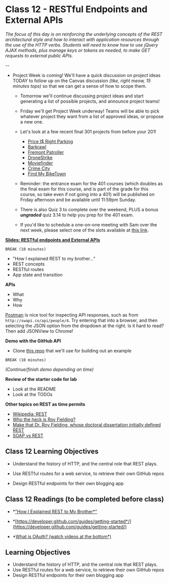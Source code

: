 # Class 12 - RESTful Endpoints and External APIs

*The focus of this day is on reinforcing the underlying concepts of the REST architectural style and  how to interact with application resources through the use of the HTTP verbs.  Students will need to know how to use jQuery AJAX methods, plus manage keys or tokens as needed, to make GET requests to external public APIs.*

--

- Project Week is coming! We'll have a quick discussion on project ideas TODAY to follow up on the Canvas discussion *(like, right meow, 15 minutes tops)* so that we can get a sense of how to scope them.
	- Tomorrow we'll continue discussing project ideas and start generating a list of possible projects, and announce project teams!
	-  Friday we'll get Project Week underway! Teams will be able to pick whatever project they want from a list of approved ideas, or propose a new one.

	- Let's look at a few recent final 301 projects from before your 201!
		- [Price I$ Right Parking](http://priceisrightparking.herokuapp.com/)
		- [Barkrawl](https://barkrawl.herokuapp.com/)
		- [Fremont Patroller](https://fremont-bike-patroller.herokuapp.com/)
		- [DroneStrike](https://whendronesattack.herokuapp.com/)
		- [Moviefinder](https://movfinder.herokuapp.com/)
		- [Crime City](http://crime-city.herokuapp.com/)
		- [Find My BikeTown](https://find-my-biketown.herokuapp.com/)

	- Reminder: the entrance exam for the 401 courses (which doubles as the final exam for this course, and is part of the grade for this course, so take even if not going into a 401) will be published on Friday afternoon and be available until 11:59pm Sunday.

	- There is also Quiz 3 to complete over the weekend, PLUS a bonus ***ungraded*** quiz 3.14 to help you prep for the 401 exam.

	- 	If you'd like to schedule a one-on-one meeting with Sam over the next week, please select one of the slots available at [this link](https://sam-301d18.youcanbook.me/).

[**Slides: RESTful endpoints and External APIs**](12-REST-APIs.pdf)

`BREAK (10 minutes)`

- "How I explained REST to my brother..."
- REST concepts
- RESTful routes
- App state and transition

**APIs**

- What
- Why
- How

[Postman](https://www.getpostman.com) is nice tool for inspecting API responses, such as from `http://swapi.co/api/people/4`. Try entering that into a browser, and then selecting the JSON option from the dropdown at the right. Is it hard to read? Then add JSONView to Chrome!

**Demo with the GitHub API**

- Clone [this repo](https://github.com/codefellows/code-301-github-api) that we'll use for building out an example

`BREAK (10 minutes)`

*(Continue/finish demo depending on time)*

**Review of the starter code for lab**

- Look at the README
- Look at the TODOs

**Other topics on REST as time permits**

- [Wikipedia: REST](https://en.wikipedia.org/wiki/Representational_state_transfer)
- [Who the heck is Roy Fielding?](https://en.wikipedia.org/wiki/Roy_Fielding)
- [Make that Dr. Roy Fielding, whose doctoral dissertation initially defined REST](https://www.ics.uci.edu/~fielding/pubs/dissertation/top.htm)
- [SOAP vs REST](http://blog.smartbear.com/apis/understanding-soap-and-rest-basics/)

## Class 12 Learning Objectives

* Understand the history of HTTP, and the central role that REST plays.

* Use RESTful routes for a web service, to retrieve their own GitHub repos

* Design RESTful endpoints for their own blogging app

## Class 12 Readings (to be completed before class)

* *["How I Explained REST to My Brother*"](https://gist.github.com/brookr/5977550)

* *[https://developer.github.com/guides/getting-started*/](https://developer.github.com/guides/getting-started/)

* *[What is OAuth? (watch videos at the bottom*)](http://searchsoa.techtarget.com/definition/OAuth)


## Learning Objectives

* Understand the history of HTTP, and the central role that REST plays.
* Use RESTful routes for a web service, to retrieve their own GitHub repos
* Design RESTful endpoints for their own blogging app
